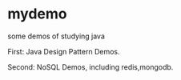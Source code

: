 mydemo
======

some demos of studying java

First: Java Design Pattern Demos.

Second: NoSQL Demos, including redis,mongodb.
